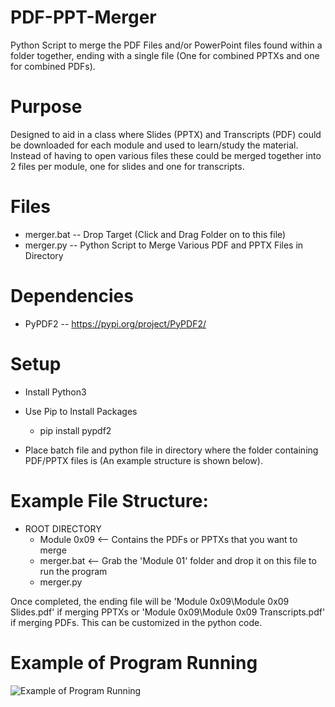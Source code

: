 # PDF-PPT-Merger
Python Script to merge the PDF Files and/or PowerPoint files found within a folder together, ending with a single file (One for combined PPTXs and one for combined PDFs).

# Purpose
Designed to aid in a class where Slides (PPTX) and Transcripts (PDF) could be downloaded for each module and used to learn/study the material. Instead of having to open various files these could be merged together into 2 files per module, one for slides and one for transcripts. 

# Files
* merger.bat -- Drop Target (Click and Drag Folder on to this file)
* merger.py  -- Python Script to Merge Various PDF and PPTX Files in Directory

# Dependencies
* PyPDF2 -- https://pypi.org/project/PyPDF2/

# Setup
* Install Python3

* Use Pip to Install Packages
  * pip install pypdf2

* Place batch file and python file in directory where the folder containing PDF/PPTX files is (An example structure is shown below).

# Example File Structure:
* ROOT DIRECTORY
  * Module 0x09  <-- Contains the PDFs or PPTXs that you want to merge
  * merger.bat <-- Grab the 'Module 01' folder and drop it on this file to run the program
  * merger.py
  
Once completed, the ending file will be 'Module 0x09\Module 0x09 Slides.pdf' if merging PPTXs or 'Module 0x09\Module 0x09 Transcripts.pdf' if merging PDFs. This can be customized in the python code.

# Example of Program Running
![Example of Program Running](https://github.com/shaunfidler/PDF-PPT-Merger/blob/main/Merger%20Running.jpg)
